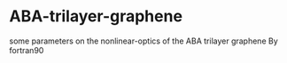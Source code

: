# ABA-trilayer-graphene
some parameters on the nonlinear-optics of the ABA trilayer graphene
By fortran90
